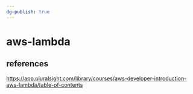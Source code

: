 ```yaml
---
dg-publish: true
---
```

# aws-lambda


## references

<https://app.pluralsight.com/library/courses/aws-developer-introduction-aws-lambda/table-of-contents>
